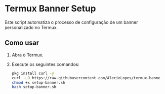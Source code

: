 # Termux Banner Setup

Este script automatiza o processo de configuração de um banner personalizado no Termux.

## Como usar

1. Abra o Termux.
2. Execute os seguintes comandos:

   ```bash
   pkg install curl -y
   curl -LO https://raw.githubusercontent.com/AlecioLopes/termux-banner.sh/main/setup-banner.sh
   chmod +x setup-banner.sh
   bash setup-banner.sh
